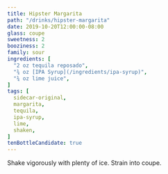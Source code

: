 ```yaml
---
title: Hipster Margarita
path: "/drinks/hipster-margarita"
date: 2019-10-20T12:00:00-08:00
glass: coupe
sweetness: 2
booziness: 2
family: sour
ingredients: [
  "2 oz tequila reposado",
  "¾ oz [IPA Syrup](/ingredients/ipa-syrup)",
  "¾ oz lime juice",
]
tags: [
  sidecar-original,
  margarita,
  tequila,
  ipa-syrup,
  lime,
  shaken,
]
tenBottleCandidate: true
---
```


Shake vigorously with plenty of ice. Strain into coupe.
